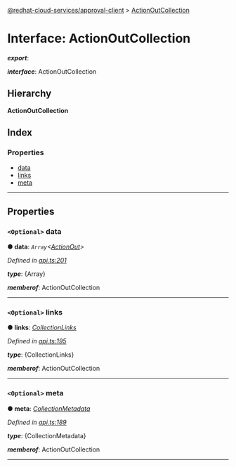 [@redhat-cloud-services/approval-client](../README.md) > [ActionOutCollection](../interfaces/actionoutcollection.md)

# Interface: ActionOutCollection

*__export__*: 

*__interface__*: ActionOutCollection

## Hierarchy

**ActionOutCollection**

## Index

### Properties

* [data](actionoutcollection.md#data)
* [links](actionoutcollection.md#links)
* [meta](actionoutcollection.md#meta)

---

## Properties

<a id="data"></a>

### `<Optional>` data

**● data**: *`Array`<[ActionOut](../modules/actionout.md)>*

*Defined in [api.ts:201](https://github.com/RedHatInsights/javascript-clients/blob/master/packages/approval/api.ts#L201)*

*__type__*: {Array}

*__memberof__*: ActionOutCollection

___
<a id="links"></a>

### `<Optional>` links

**● links**: *[CollectionLinks](collectionlinks.md)*

*Defined in [api.ts:195](https://github.com/RedHatInsights/javascript-clients/blob/master/packages/approval/api.ts#L195)*

*__type__*: {CollectionLinks}

*__memberof__*: ActionOutCollection

___
<a id="meta"></a>

### `<Optional>` meta

**● meta**: *[CollectionMetadata](collectionmetadata.md)*

*Defined in [api.ts:189](https://github.com/RedHatInsights/javascript-clients/blob/master/packages/approval/api.ts#L189)*

*__type__*: {CollectionMetadata}

*__memberof__*: ActionOutCollection

___

